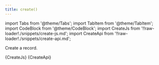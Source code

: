 ```yaml
---
title: create()
---
```


import Tabs from '@theme/Tabs';
import TabItem from '@theme/TabItem';
import CodeBlock from '@theme/CodeBlock';
import CreateJs from '!!raw-loader!./snippets/create-js.md';
import CreateApi from '!!raw-loader!./snippets/create-api.md';

Create a record.

<Tabs>
  <TabItem value="javascript" label="Javascript" default>
    <CodeBlock className="language-jsx">
      {CreateJs}
    </CodeBlock>
  </TabItem>
  <TabItem value="API" label="API">
    <CodeBlock className="language-jsx" title="[POST]">
      {CreateApi}
    </CodeBlock>
  </TabItem>
</Tabs>
